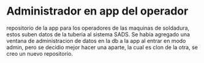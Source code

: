 # Administrador en app del operador
repositorio de la app para los operadores de las maquinas de soldadura, estos suben datos de la tuberia al sistema SADS.
Se habia agregado una ventana de administracion de datos en la db a la app al entrar en modo admin, pero se decidio mejor hacer una aparte, la cual es clon de la otra, se creo un nuevo repositorio.

